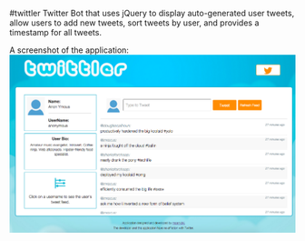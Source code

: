 #twittler
Twitter Bot that uses jQuery to display auto-generated user tweets, allow users to add new tweets, sort tweets by user, and provides a timestamp for all tweets.

A screenshot of the application:
![Alt text](img/twittler.png?raw=true "Screenshot of Twittler Application")

